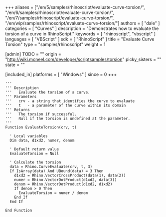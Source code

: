 +++
aliases = ["/en/5/samples/rhinoscript/evaluate-curve-torsion/", "/en/6/samples/rhinoscript/evaluate-curve-torsion/", "/en/7/samples/rhinoscript/evaluate-curve-torsion/", "/en/wip/samples/rhinoscript/evaluate-curve-torsion/"]
authors = [ "dale" ]
categories = [ "Curves" ]
description = "Demonstrates how to evaluate the torsion of a curve in RhinoScript."
keywords = [ "rhinoscript", "vbscript" ]
languages = [ "VBScript" ]
sdk = [ "RhinoScript" ]
title = "Evaluate Curve Torsion"
type = "samples/rhinoscript"
weight = 1

[admin]
TODO = ""
origin = "http://wiki.mcneel.com/developer/scriptsamples/torsion"
picky_sisters = ""
state = ""

[included_in]
platforms = [ "Windows" ]
since = 0
+++

```vbnet
'''
''' Description
'''   Evaluate the torsion of a curve.
''' Parameters
'''   crv - a string that identifies the curve to evaluate
'''   t   - a parameter of the curve within its domain
''' Returns
'''   The torsion if successful.
'''   Null if the torsion is undefined at the parameter.
'''
Function EvaluateTorsion(crv, t)

  ' Local variables
  Dim data, d1xd2, numer, denom

  ' Default return value
  EvaluateTorsion = Null

  ' Calculate the torsion
  data = Rhino.CurveEvaluate(crv, t, 3)
  If IsArray(data) And UBound(data) = 3 Then
    d1xd2 = Rhino.VectorCrossProduct(data(1), data(2))
    numer = Rhino.VectorDotProduct(d1xd2, data(3))
    denom = Rhino.VectorDotProduct(d1xd2, d1xd2)
    If denom > 0 Then
      EvaluateTorsion = numer / denom
    End If
  End If

End Function
```
